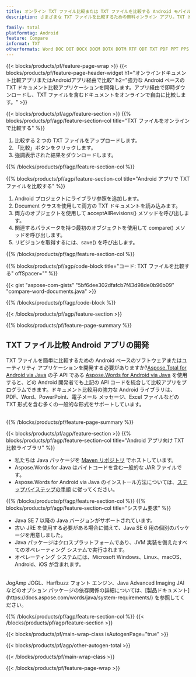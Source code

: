 ```yaml
---
title: オンライン TXT ファイル比較または TXT ファイルを比較する Android モバイル アプリの構築
description: さまざまな TXT ファイルを比較するための無料オンライン アプリ。TXT ドキュメント用の Android 比較ライブラリ コード。

family: total
platformtag: Android
feature: Compare
informat: TXT
otherformats: Word DOC DOT DOCX DOCM DOTX DOTM RTF ODT TXT PDF PPT PPS PPTX POTX PPSX PPTM PPSM POTM ODP PowerPoint
---
```

{{< blocks/products/pf/feature-page-wrap >}}
{{< blocks/products/pf/feature-page-header-widget h1="オンラインドキュメント比較アプリまたはAndroidアプリ経由で比較" h2="強力な Android ベースの TXT ドキュメント比較アプリケーションを開発します。アプリ経由で即時ダウンロードし、TXT ファイルを含むドキュメントをオンラインで自由に比較します。" >}}

{{< blocks/products/pf/agp/feature-section >}}
{{% blocks/products/pf/agp/feature-section-col title="TXT ファイルをオンラインで比較する" %}}

1. 比較する 2 つの TXT ファイルをアップロードします。
1. 「比較」ボタンをクリックします。
1. 強調表示された結果をダウンロードします。

{{% /blocks/products/pf/agp/feature-section-col %}}

{{% blocks/products/pf/agp/feature-section-col title="Android アプリで TXT ファイルを比較する" %}}

1. Android プロジェクトにライブラリ参照を追加します。
1. Document クラスを使用して両方の TXT ドキュメントを読み込みます。
1. 両方のオブジェクトを使用して acceptAllRevisions() メソッドを呼び出します。
1. 関連するパラメータを持つ最初のオブジェクトを使用して compare() メソッドを呼び出します。
1. リビジョンを取得するには、save() を呼び出します。

{{% /blocks/products/pf/agp/feature-section-col %}}

{{% blocks/products/pf/agp/code-block title="コード: TXT ファイルを比較する" offSpacer="" %}}

{{< gist "aspose-com-gists" "5bf6dee302dfafcb7f43d98de0b96b09" "compare-word-documents.java" >}}

{{% /blocks/products/pf/agp/code-block %}}

{{< /blocks/products/pf/agp/feature-section >}}

{{% blocks/products/pf/feature-page-summary %}}


<h2>TXT ファイル比較 Android アプリの開発</h2>

TXT ファイルを簡単に比較するための Android ベースのソフトウェアまたはユーティリティ アプリケーションを開発する必要がありますか?[Aspose.Total for Android via Java](https://products.aspose.com/total/ja/android-java/) の子 API である [Aspose.Words for Android via Java](https://products.aspose.com/words/ja/android-java/) を使用すると、どの Android 開発者でも上記の API コードを統合して比較アプリをプログラムできます。ドキュメント比較用の強力な Android ライブラリは、PDF、Word、PowerPoint、電子メール メッセージ、Excel ファイルなどの TXT 形式を含む多くの一般的な形式をサポートしています。<br /><br />

{{% /blocks/products/pf/feature-page-summary %}}

{{< blocks/products/pf/agp/feature-section >}}
{{% blocks/products/pf/agp/feature-section-col title="Android アプリ向け TXT 比較ライブラリ" %}}

- 私たちは Java パッケージを [Maven リポジトリ](https://releases.aspose.com/java/repo/com/aspose/aspose-words/) でホストしています。 
- Aspose.Words for Java はバイトコードを含む一般的な JAR ファイルです。
- Aspose.Words for Android via Java のインストール方法については、[ステップバイステップの手順](https://docs.aspose.com/words/java/install-aspose-words-for-android-via-java/) に従ってください。

{{% /blocks/products/pf/agp/feature-section-col %}}
{{% blocks/products/pf/agp/feature-section-col title="システム要求" %}}

- Java SE 7 以降の Java バージョンがサポートされています。
- 古い JRE を使用する必要がある場合に備えて、Java SE 6 用の個別のパッケージを用意しました。
- Java パッケージはクロスプラットフォームであり、JVM 実装を備えたすべてのオペレーティング システムで実行されます。
- オペレーティング システムには、Microsoft Windows、Linux、macOS、Android、iOS が含まれます。

<br />
JogAmp JOGL、Harfbuzz フォント エンジン、Java Advanced Imaging JAI などのオプション パッケージの依存関係の詳細については、[製品ドキュメント](https://docs.aspose.com/words/java/system-requirements/) を参照してください。

{{% /blocks/products/pf/agp/feature-section-col %}}
{{< /blocks/products/pf/agp/feature-section >}}

{{< blocks/products/pf/main-wrap-class isAutogenPage="true" >}}

{{< blocks/products/pf/agp/other-autogen-total >}}

{{< /blocks/products/pf/main-wrap-class >}}

{{< /blocks/products/pf/feature-page-wrap >}}
